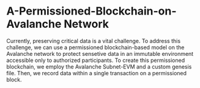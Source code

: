 # A-Permissioned-Blockchain-on-Avalanche Network
Currently, preserving critical data is a vital challenge. To address this challenge, we can use a permissioned blockchain-based model on the Avalanche network to protect sensetive data in an immutable environment accessible only to authorized participants.
To create this permissioned blockchain, we employ the Avalanche Subnet-EVM and a custom genesis file. Then, we record data within a single transaction on a permissioned block.

